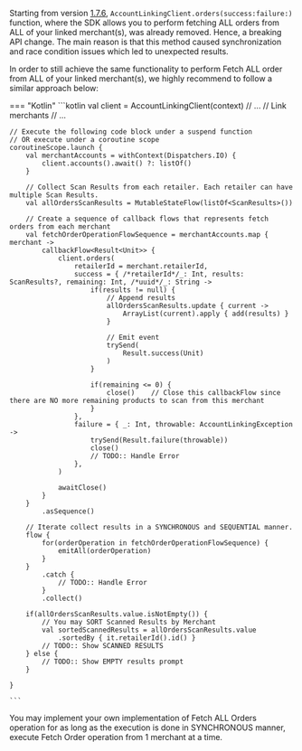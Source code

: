 Starting from version [1.7.6](https://github.com/windfall-labs/windfall-android-sdk/releases/tag/1.7.6), `AccountLinkingClient.orders(success:failure:)` function, where the SDK allows you to perform fetching ALL orders from ALL of your linked merchant(s), was already removed. Hence, a breaking API change. The main reason is that this method caused synchronization and race condition issues which led to unexpected results.

In order to still achieve the same functionality to perform Fetch ALL order from ALL of your linked merchant(s), we highly recommend to follow a similar approach below:

=== "Kotlin"
    ```kotlin
    val client = AccountLinkingClient(context)
    // ...
    // Link merchants
    // ...

    // Execute the following code block under a suspend function
    // OR execute under a coroutine scope
    coroutineScope.launch {
        val merchantAccounts = withContext(Dispatchers.IO) {
            client.accounts().await() ?: listOf()
        }

        // Collect Scan Results from each retailer. Each retailer can have multiple Scan Results.
        val allOrdersScanResults = MutableStateFlow(listOf<ScanResults>())

        // Create a sequence of callback flows that represents fetch orders from each merchant
        val fetchOrderOperationFlowSequence = merchantAccounts.map { merchant ->
            callbackFlow<Result<Unit>> {
                client.orders(
                    retailerId = merchant.retailerId,
                    success = { /*retailerId*/_: Int, results: ScanResults?, remaining: Int, /*uuid*/_: String ->
                        if(results != null) {
                            // Append results
                            allOrdersScanResults.update { current ->
                                ArrayList(current).apply { add(results) }
                            }

                            // Emit event
                            trySend(
                                Result.success(Unit)
                            )
                        }

                        if(remaining <= 0) {
                            close()    // Close this callbackFlow since there are NO more remaining products to scan from this merchant
                        }
                    },
                    failure = { _: Int, throwable: AccountLinkingException ->
                        trySend(Result.failure(throwable))
                        close()
                        // TODO:: Handle Error
                    },
                )

                awaitClose()
            }
        }
            .asSequence()

        // Iterate collect results in a SYNCHRONOUS and SEQUENTIAL manner.
        flow {
            for(orderOperation in fetchOrderOperationFlowSequence) {
                emitAll(orderOperation)
            }
        }
            .catch {
                // TODO:: Handle Error
            }
            .collect()

        if(allOrdersScanResults.value.isNotEmpty()) {
            // You may SORT Scanned Results by Merchant
            val sortedScannedResults = allOrdersScanResults.value
                .sortedBy { it.retailerId().id() }
            // TODO:: Show SCANNED RESULTS
        } else {
            // TODO:: Show EMPTY results prompt
        }

    }

    ```

You may implement your own implementation of Fetch ALL Orders operation for as long as the execution is done in SYNCHRONOUS manner, execute Fetch Order operation from 1 merchant at a time.

